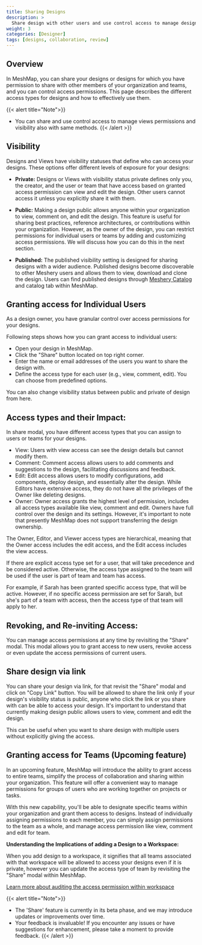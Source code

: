 ```yaml
---
title: Sharing Designs
description: >
  Share design with other users and use control access to manage design access permissions and visibility.
weight: 3
categories: [Designer]
tags: [designs, collaboration, review]
---
```


## Overview

In MeshMap, you can share your designs or designs for which you have permission to share with other members of your organization and teams, and you can control access permissions. This page describes the different access types for designs and how to effectively use them.

{{< alert title="Note">}}
- You can share and use control access to manage views permissions and visibility also with same methods.
{{< /alert >}}

## Visibility

Designs and Views have visibility statuses that define who can access your designs. These options offer different levels of exposure for your designs:

- **Private:** Designs or Views with visibility status private defines only you, the creator, and the user or team that have access based on granted access permission can view and edit the design. Other users cannot access it unless you explicitly share it with them.

- **Public:**  Making a design public allows anyone within your organization to view, comment on, and edit the design. This feature is useful for sharing best practices, reference architectures, or contributions within your organization. However, as the owner of the design, you can restrict permissions for individual users or teams by adding and customizing access permissions. We will discuss how you can do this in the next section.

- **Published:**  The published visibility setting is designed for sharing designs with a wider audience. Published designs become discoverable to other Meshery users and allows them to view, download and clone the design. Users can find published designs through [Meshery Catalog](https://meshery.io/catalog) and catalog tab within MeshMap.

## Granting access for Individual Users

As a design owner, you have granular control over access permissions for your designs. 

Following steps shows how you can grant access to individual users:

- Open your design in MeshMap.
- Click the "Share" button located on top right corner.
- Enter the name or email addresses of the users you want to share the design with.
- Define the access type for each user (e.g., view, comment, edit). You can choose from predefined options.

You can also change visibility status between public and private of design from here. 

## Access types and their Impact:

In share modal, you have different access types that you can assign to users or teams for your designs.

- View: Users with view access can see the design details but cannot modify them.
- Comment: Comment access allows users to add comments and suggestions to the design, facilitating discussions and feedback.
- Edit: Edit access allows users to modify configurations, add components, deploy design, and essentially alter the design. While Editors have extensive access, they do not have all the privileges of the Owner like deleting designs.
- Owner: Owner access grants the highest level of permission, includes all access types available like view, comment and edit. Owners have full control over the design and its settings. However, it's important to note that presently MeshMap does not support transferring the design ownership.

The Owner, Editor, and Viewer access types are hierarchical, meaning that the Owner access includes the edit access, and the Edit access includes the view access. 

If there are explicit access type set for a user, that will take precedence and be considered active. Otherwise, the access type assigned to the team will be used if the user is part of team and team has access.

For example, if Sarah has been granted specific access type, that will be active. However, if no specific access permission are set for Sarah, but she's part of a team with access, then the access type of that team will apply to her.

## Revoking, and Re-inviting Access:

You can manage access permissions at any time by revisiting the "Share" modal. This modal allows you to grant access to new users, revoke access or even update the access permissions of current users.

## Share design via link

You can share your design via link, for that revisit the "Share" modal and click on "Copy Link" button. You will be allowed to share the link only if your design's visibility status is public, anyone who click the link or you share with can be able to access your design. It's important to understand that currently making design public allows users to view, comment and edit the design.

This can be useful when you want to share design with multiple users without explicitly giving the access.

## Granting access for Teams (Upcoming feature)

In an upcoming feature, MeshMap will introduce the ability to grant access to entire teams, simplify the process of collaboration and sharing within your organization. This feature will offer a convenient way to manage permissions for groups of users who are working together on projects or tasks.

With this new capability, you'll be able to designate specific teams within your organization and grant them access to designs. Instead of individually assigning permissions to each member, you can simply assign permissions to the team as a whole, and manage access permission like view, comment and edit for team.

**Understanding the Implications of adding a Design to a Workspace:**

When you add design to a workspace, it signifies that all teams associated with that workspace will be allowed to access your designs even if it is private, however you can update the access type of team by revisiting the "Share" modal within MeshMap.

[Learn more about auditing the access permission within workspace]()

{{< alert title="Note">}}
- The 'Share' feature is currently in its beta phase, and we may introduce updates or improvements over time.
- Your feedback is invaluable! If you encounter any issues or have suggestions for enhancement, please take a moment to provide feedback.
{{< /alert >}}
